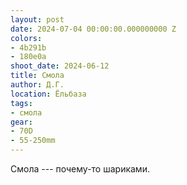 ```yaml
---
layout: post
date: 2024-07-04 00:00:00.000000000 Z
colors:
- 4b291b
- 180e0a
shoot_date: 2024-06-12
title: Смола
author: Д.Г.
location: Ёльбаза
tags:
- смола
gear:
- 70D
- 55-250mm
---
```

Смола --- почему-то шариками.


